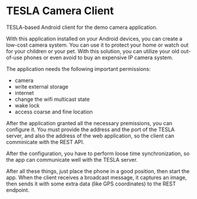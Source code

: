 # TESLA Camera Client
TESLA-based Android client for the demo camera application.

With this application installed on your Android devices, you can create a low-cost camera system. You can use it to protect your home or watch out for your children or your pet. With this solution, you can utilize your old out-of-use phones or even avoid to buy an expensive IP camera system.

The application needs the following important permissions:
* camera
* write external storage
* internet
* change the wifi multicast state
* wake lock
* access coarse and fine location

After the application granted all the necessary premissions, you can configure it. You must provide the address and the port of the TESLA server, and also the address of the web application, so the client can comminicate with the REST API.

After the configuration, you have to perform loose time synchronization, so the app can communicate well with the TESLA server.

After all these things, just place the phone in a good position, then start the app. When the client receives a broadcast message, it captures an image, then sends it with some extra data (like GPS coordinates) to the REST endpoint.